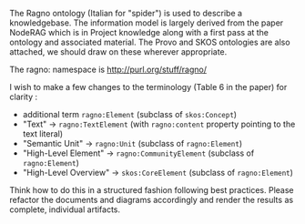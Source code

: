
The Ragno ontology (Italian for "spider") is used to describe a knowledgebase. The information model is largely derived from the paper NodeRAG which is in Project knowledge along with a first pass at the ontology and associated material. The Provo and SKOS ontologies are also attached, we should draw on these wherever appropriate.

The ragno: namespace is http://purl.org/stuff/ragno/

I wish to make a few changes to the terminology (Table 6 in the paper) for clarity :
* additional term `ragno:Element` (subclass of `skos:Concept`)
* "Text" -> `ragno:TextElement` (with `ragno:content` property pointing to the text literal)
* "Semantic Unit" -> `ragno:Unit` (subclass of `ragno:Element`)
* "High-Level Element" -> `ragno:CommunityElement` (subclass of `ragno:Element`)
* "High-Level Overview" -> `skos:CoreElement` (subclass of `ragno:Element`)

Think how to do this in a structured fashion following best practices. Please refactor the documents and diagrams accordingly and render the results as complete, individual artifacts.
